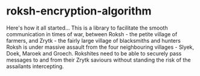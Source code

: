 # roksh-encryption-algorithm
Here's how it all started... This is a library to facilitate the smooth communication in times of war, between Roksh - the petite village of farmers, and Zrytk - the fairly large village of blacksmiths and hunters Roksh is under massive assault from the four neighbouring villages - Slyek, Doek, Maroek and Groech. Rokshites need to be able to securely pass messages to and from their Zrytk saviours without standing the risk of the assailants intercepting.
